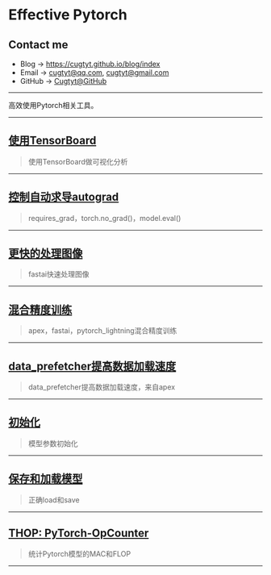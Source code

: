 # **Effective Pytorch**

## Contact me

* Blog -> <https://cugtyt.github.io/blog/index>
* Email -> <cugtyt@qq.com>, <cugtyt@gmail.com>
* GitHub -> [Cugtyt@GitHub](https://github.com/Cugtyt)

---

高效使用Pytorch相关工具。

---

## [**使用TensorBoard**](https://cugtyt.github.io/blog/papers/20190902)

> 使用TensorBoard做可视化分析

---

## [**控制自动求导autograd**](https://cugtyt.github.io/blog/papers/20190901)

> requires_grad，torch.no_grad()，model.eval()

---

## [**更快的处理图像**](https://cugtyt.github.io/blog/papers/20190831)

> fastai快速处理图像

---


## [**混合精度训练**](https://cugtyt.github.io/blog/papers/20190830)

> apex，fastai，pytorch_lightning混合精度训练

---

## [**data_prefetcher提高数据加载速度**](https://cugtyt.github.io/blog/papers/20190829)

> data_prefetcher提高数据加载速度，来自apex

---

## [**初始化**](https://cugtyt.github.io/blog/papers/20190828)

> 模型参数初始化

---

## [**保存和加载模型**](https://cugtyt.github.io/blog/papers/20190827)

> 正确load和save

---

## [**THOP: PyTorch-OpCounter**](https://cugtyt.github.io/blog/papers/20190826)

> 统计Pytorch模型的MAC和FLOP

---